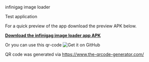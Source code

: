 infinigag image loader

Test application

For a quick preview of the app download the preview APK below.

<a href="https://github.com/vovs/infinigag-image-loader/blob/master/binaries/TestTask.apk"><b>Download the infinigag image loader app APK</b></a>

Or you can use this qr-code
<img alt="Get it on GitHub"
       src="https://github.com/vovs/infinigag-image-loader/blob/master/binaries/qr.png" />

QR code was generated via https://www.the-qrcode-generator.com/